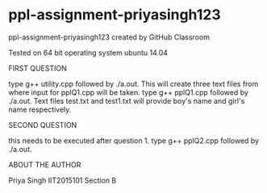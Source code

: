 # ppl-assignment-priyasingh123
ppl-assignment-priyasingh123 created by GitHub Classroom

Tested on 64 bit operating system ubuntu 14.04

FIRST QUESTION

type g++ utility.cpp followed by ./a.out. This will create three text files from where input for pplQ1.cpp will be taken.
type g++ pplQ1.cpp followed by ./a.out. Text files test.txt and test1.txt will provide boy's name and girl's name respectively.

SECOND QUESTION

this needs to be executed after question 1. type g++ pplQ2.cpp followed by ./a.out.

ABOUT THE AUTHOR

Priya Singh
IIT2015101
Section B
